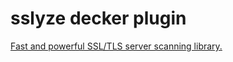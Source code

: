 # sslyze decker plugin

[Fast and powerful SSL/TLS server scanning library.](https://github.com/nabla-c0d3/sslyze)
